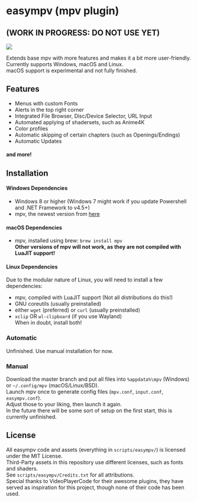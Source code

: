 # easympv (mpv plugin)
## (WORK IN PROGRESS: DO NOT USE YET)  
![](https://smto.pw/mpv/images/preview.png)


Extends base mpv with more features and makes it a bit more user-friendly.  
Currently supports Windows, macOS and Linux.  
macOS support is experimental and not fully finished.

## Features
- Menus with custom Fonts
- Alerts in the top right corner
- Integrated File Browser, Disc/Device Selector, URL Input
- Automated applying of shadersets, such as Anime4K
- Color profiles
- Automatic skipping of certain chapters (such as Openings/Endings)
- Automatic Updates
#### and more!
## Installation
#### Windows Dependencies
- Windows 8 or higher (Windows 7 might work if you update Powershell and .NET Framework to v4.5+)
- mpv, the newest version from [here](https://sourceforge.net/projects/mpv-player-windows/files/64bit/)

#### macOS Dependencies
- mpv, installed using brew: `brew install mpv`  
**Other versions of mpv will not work, as they are not compiled with LuaJIT support!**

#### Linux Dependencies
Due to the modular nature of Linux, you will need to install a few dependencies:
- mpv, compiled with LuaJIT support (Not all distributions do this!)
- GNU coreutils (usually preinstalled)
- either `wget` (preferred) or `curl` (usually preinstalled)
- `xclip` OR `wl-clipboard` (if you use Wayland)  
    When in doubt, install both!

### Automatic
Unfinished. Use manual installation for now.
  
[//]: # (This sentence will be here once this is finished: Download the latest version from https://smto.pw/mpv/?#downloads.)
### Manual
Download the master branch and put all files into `%appdata%\mpv` (Windows) or `~/.config/mpv` (macOS/Linux/BSD).  
Launch mpv once to generate config files (`mpv.conf`, `input.conf`, `easympv.conf`).  
Adjust those to your liking, then launch it again.  
In the future there will be some sort of setup on the first start, this is currently unfinished.  

## License
All easympv code and assets (everything in `scripts/easympv/`) is licensed under the MIT License.  
Third-Party assets in this repository use different licenses, such as fonts and shaders.  
See `scripts/easympv/Credits.txt` for all attributions.  
Special thanks to VideoPlayerCode for their awesome plugins, they have served as inspiration for this project, though none of their code has been used.  
